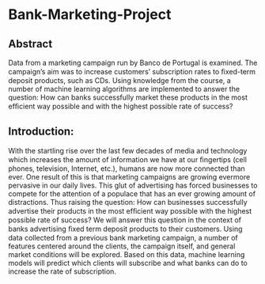 # Bank-Marketing-Project

## Abstract
Data from a marketing campaign run by Banco de Portugal is examined. The campaign’s aim was to increase customers’ subscription rates to ﬁxed-term deposit products, such as CDs. Using knowledge from the course, a number of machine learning algorithms are implemented to answer the question: How can banks successfully market these products in the most efﬁcient way possible and with the highest possible rate of success? 

## Introduction:

With the startling rise over the last few decades of media and technology which increases the amount of information we have at our ﬁngertips (cell phones, television, Internet, etc.), humans are now more connected than ever. One result of this is that marketing campaigns are growing evermore pervasive in our daily lives. This glut of advertising has forced businesses to compete for the attention of a populace that has an ever growing amount of distractions. Thus raising the question: How can businesses successfully advertise their products in the most efﬁcient way possible with the highest possible rate of success? We will answer this question in the context of banks advertising ﬁxed term deposit products to their customers. Using data collected from a previous bank marketing campaign, a number of features centered around the clients, the campaign itself, and general market conditions will be explored. Based on this data, machine learning models will predict which clients will subscribe and what banks can do to increase the rate of subscription. 

